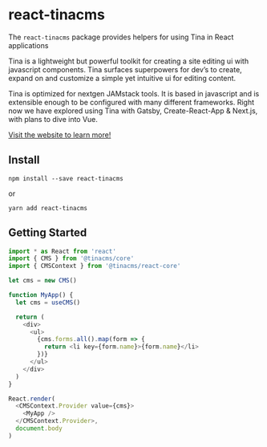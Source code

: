 # react-tinacms

The `react-tinacms` package provides helpers for using Tina in React applications

Tina is a lightweight but powerful toolkit for creating a site editing ui with javascript components. Tina surfaces superpowers for dev’s to create, expand on and customize a simple yet intuitive ui for editing content.

Tina is optimized for nextgen JAMstack tools. It is based in javascript and is extensible enough to be configured with many different frameworks. Right now we have explored using Tina with Gatsby, Create-React-App & Next.js, with plans to dive into Vue.

[Visit the website to learn more!](https://tinacms.org/docs/)

## Install

```
npm install --save react-tinacms
```

or

```
yarn add react-tinacms
```

## Getting Started

```javascript
import * as React from 'react'
import { CMS } from '@tinacms/core'
import { CMSContext } from '@tinacms/react-core'

let cms = new CMS()

function MyApp() {
  let cms = useCMS()

  return (
    <div>
      <ul>
        {cms.forms.all().map(form => {
          return <li key={form.name}>{form.name}</li>
        })}
      </ul>
    </div>
  )
}

React.render(
  <CMSContext.Provider value={cms}>
    <MyApp />
  </CMSContext.Provider>,
  document.body
)
```
